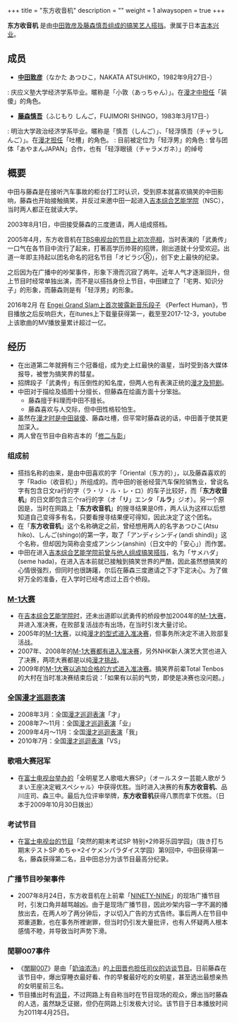 +++
title = "东方收音机"
description = ""
weight = 1
alwaysopen = true
+++

**东方收音机** 是由[中田敦彦及](中田敦彦 "wikilink")[藤森慎吾组成的搞笑艺人搭挡](藤森慎吾 "wikilink")。隶属于日本[吉本兴业](吉本兴业 "wikilink")。

成员
----

-   **[中田敦彦](中田敦彦 "wikilink")**（なかた あつひこ，NAKATA
    ATSUHIKO，1982年9月27日-）

:   庆应义塾大学经济学系毕业。暱称是「小敦（あっちゃん）」。在[漫才中担任](漫才 "wikilink")「装傻」的角色。

-   **[藤森慎吾](藤森慎吾 "wikilink")**（ふじもり しんご，FUJIMORI
    SHINGO，1983年3月17日-）

:   明治大学政治经济学系毕业。暱称是「慎吾（しんご）」、「轻浮慎吾（チャラしんご）」。在[漫才担任](漫才 "wikilink")「吐槽」的角色。
:   目前被定位为「轻浮男」的角色
:   曾与团体「あやまんJAPAN」合作，也有「轻浮眼镜（チャラメガネ）」的绰号

概要
----

中田与藤森是在接听汽车事故的柜台打工时认识，受到原本就喜欢搞笑的中田影响，藤森也开始接触搞笑，并反过来邀中田一起进入[吉本综合艺能学院](吉本综合艺能学院 "wikilink")（NSC），当时两人都正在就读大学。

2003年8月1日，中田接受藤森的三度邀请，两人组成搭档。

2005年4月，东方收音机在[TBS电视台的节目上初次亮相](TBS电视台 "wikilink")，当时表演的「武勇传」一口气在各节目中流行了起来，打著高学历帅哥的招牌，刚出道就十分受欢迎。出道一年即主持起以团名命名的冠名节目「オビラジⓇ」，创下史上最快的纪录。

之后因为在广播中的吵架事件，形象下滑而沉寂了两年。近年人气才逐渐回升，但上节目时经常单独出演，而不是以搭挡身份上节目，中田建立了「宅男、知识分子」的形象，而藤森则是有「轻浮男」的形象。

2016年2月 在 [Engei Grand
Slam上首次披露新音乐段子](Engei_Grand_Slam "wikilink") 《Perfect
Human》，节目播放之后反响巨大，在itunes上下载量获得第一，截至至2017-12-3，youtube上该歌曲的MV播放量累计超过一亿。

经历
----

-   在出道第二年就拥有三个冠番组，成为史上红最快的谐星，当时受到各大媒体报导，被誉为搞笑界的彗星。
-   招牌段子「武勇传」有压倒性的知名度，但两人也有表演正统的[漫才及短剧](漫才 "wikilink")。
-   中田对于描绘及插图十分擅长，但藤森在绘画方面十分笨拙。
    -   藤森擅于料理而中田不擅长。
    -   藤森喜欢与人交际，但中田性格较怕生。
-   虽然在[漫才时是中田装傻](漫才 "wikilink")、藤森吐槽，但平常时藤森说的话，中田善于使其更加深入。
-   两人曾在节目中自称吉本的「[修二与彰](修二与彰 "wikilink")」

### 组成前

-   搭挡名称的由来，是由中田喜欢的字「Oriental（东方的）」，以及藤森喜欢的字「Radio（收音机）」所组成的。而中田的爸爸经营汽车保险销售业，曾说名字有包含日文ra行的字（ラ・リ・ル・レ・ロ）的车子比较好，而「**东方收音机**」的日文即包含三个ra行的字（オ「**リ**」エンタ「**ルラ**」ジオ）。另一个原因是，当时在网路上「**东方收音机**」的搜寻结果是0件，两人认为这样以后想知道自己变得多有名，只要看搜寻结果便可得知，因此决定了这个团名。
-   在「**东方收音机**」这个名称确定之前，曾经想用两人的名字あつひこ(Atsu
    hiko)、しんご(shingo)的第一字，取了「アンディシンディ(andi
    shindi)」这个名称，但却因为简称会变成アンシン(anshin)（日文中的「安心」）而作罢。
-   中田在进入[吉本综合艺能学院前曾与他人组成搞笑搭挡](吉本综合艺能学院 "wikilink")，名为「サメハダ」(seme
    hada)，在进入吉本前就已接触到搞笑世界的严酷，因此虽然想搞笑的心情很强烈，但同时也很踌躇，尔后在藤森三度邀请之下才下定决心。为了做好万全的准备，在入学时已经考虑过上百个桥段。

### [M-1大赛](M1大赛 "wikilink")

-   在[吉本综合艺能学院时](吉本综合艺能学院 "wikilink")，还未出道即以武勇传的桥段参加2004年的[M-1大赛](M1大赛 "wikilink")，并进入准决赛，在败部复活战亦有出场，在当时引发大量讨论。
-   2005年的[M-1大赛](M1大赛 "wikilink")，以纯[漫才的型式进入准决赛](漫才 "wikilink")，但事务所决定不进入败部复活战。
-   2007年、2008年的[M-1大赛都有进入准决赛](M1大赛 "wikilink")，另外NHK新人演艺大赏也进入了决赛，两项大赛都是以纯[漫才挑战](漫才 "wikilink")。
-   2009年的[M-1大赛以追加合格的方式进入准决赛](M1大赛 "wikilink")。搞笑界前辈Total
    Tenbos的大村在当时准决赛结束后说：「如果有以前的气势，即使是决赛也没问题。」

### 全国[漫才巡迴表演](漫才 "wikilink")

-   2008年3月：全国[漫才巡迴表演](漫才 "wikilink")「才」
-   2008年7～11月：全国[漫才巡迴表演](漫才 "wikilink")「业」
-   2009年4月～11月：全国[漫才巡迴表演](漫才 "wikilink")「我」
-   2010年7月：全国[漫才巡迴表演](漫才 "wikilink")「VS」

### 歌唱大赛冠军

-   在[富士电视台举办的](富士电视台 "wikilink")「全明星艺人歌唱大赛SP」（オールスター芸能人歌がうまい王座决定戦スペシャル）中获得优胜。当时进入决赛的有**东方收音机**、品川庄司、森三中。最后九位评审举牌，**东方收音机**获得八票而拿下优胜。（日本于2009年10月30日拨出）

### 考试节目

-   在[富士电视台的节目](富士电视台 "wikilink")「突然的期末考试SP
    特别×2帅哥乐园学园」（抜き打ち期末テストSP
    めちゃ×2イケメンパラダイス学园）第9回中，中田获得第一名，藤森获得第二名，且中田总分为该节目最高分纪录。

### 广播节目吵架事件

-   2007年8月24日，东方收音机在上前辈「[NINETY-NINE](NINETY-NINE "wikilink")」的现场广播节目时，引发口角并越骂越凶。由于是现场广播节目，因此吵架内容一字不漏的播放出去，在两人吵了两分钟后，才以切入广告的方式告终。事后两人在节目中郑重道歉，也在事务所裡谢罪，但当时仍引发大量批评，也有人怀疑两人根本感情不睦，并导致当时声势下滑。

### 閒聊007事件

-   《[閒聊007](閒聊007 "wikilink")》是由「[奶油浓汤](奶油浓汤_(搞笑组合) "wikilink")」的[上田晋也担任司仪的访谈节目](上田晋也 "wikilink")。日前藤森在该节目中，爆出穿睡衣最好看、作的早餐最好吃的女明星，甚至选出最想亲热的女明星前三名。
-   节目播出时有[消音](自主规制音 "wikilink")，不过网路上有自称当时在节目现场的观众，爆出当时藤森的人选，虽然缺乏证据，但仍在网路上引发极大讨论。该节目于日本播放时间为2011年4月25日。

